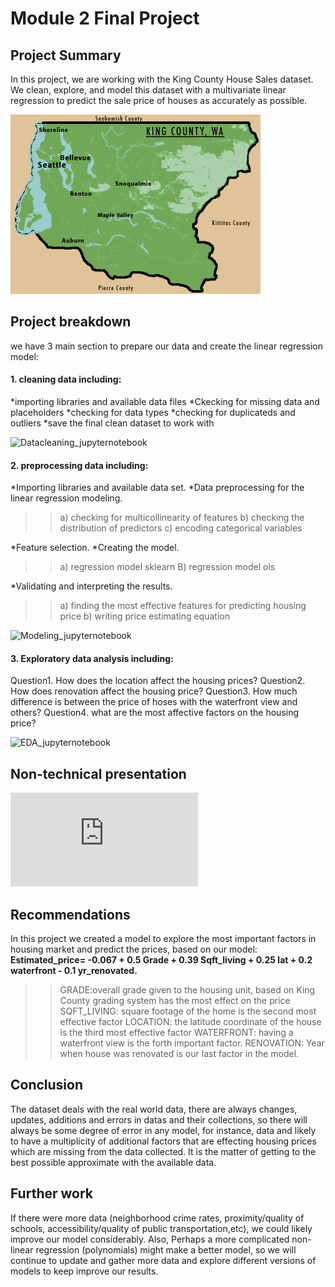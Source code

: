 
# Module 2 Final Project


## Project Summary

In this project, we are working with the King County House Sales dataset. 
We clean, explore, and model this dataset with a multivariate linear regression to predict the sale price of houses as accurately as possible.

![alt text](https://github.com/FarnazG/dsc-mod-2-project-v2-1-online-ds-ft-120919/blob/master/images/kc-map.gif "King County Map")


## Project breakdown

we have 3 main section to prepare our data and create the linear regression model:

#### 1. cleaning data including:

*importing libraries and available data files
*Ckecking for missing data and placeholders
*checking for data types
*checking for duplicateds and outliers
*save the final clean dataset to work with

![Datacleaning_jupyternotebook](https://github.com/FarnazG/dsc-mod-2-project-v2-1-online-ds-ft-120919/blob/master/DataCleaning-student.ipynb)


#### 2. preprocessing data including:

*Importing libraries and available data set.
*Data preprocessing for the linear regression modeling.
>>a) checking for multicollinearity of features
>>b) checking the distribution of predictors
>>c) encoding categorical variables

*Feature selection.
*Creating the model.
>>a) regression model sklearn
>>B) regression model ols

*Validating and interpreting the results.
>>a) finding the most effective features for predicting housing price
>>b) writing price estimating equation

![Modeling_jupyternotebook](https://github.com/FarnazG/dsc-mod-2-project-v2-1-online-ds-ft-120919/blob/master/Modeling-student.ipynb)


#### 3. Exploratory data analysis including:

Question1. How does the location affect the housing prices?
Question2. How does renovation affect the housing price?
Question3. How much difference is between the price of hoses with the waterfront view and others?
Question4. what are the most affective factors on the housing price?

![EDA_jupyternotebook](https://github.com/FarnazG/dsc-mod-2-project-v2-1-online-ds-ft-120919/blob/master/EDA-Questions.student.ipynb)



## Non-technical presentation

![presentation](https://github.com/FarnazG/dsc-mod-2-project-v2-1-online-ds-ft-120919/blob/master/presentation/presentation.pdf)



## Recommendations

In this project we created a model to explore the most important factors in housing market and predict the prices, based on our model:
**Estimated_price= -0.067 + 0.5 Grade + 0.39 Sqft_living + 0.25 lat + 0.2 waterfront - 0.1 yr_renovated.**

>> GRADE:overall grade given to the housing unit, based on King County grading system has the most effect on the price
>> SQFT_LIVING: square footage of the home is the second most effective factor
>> LOCATION: the latitude coordinate of the house is the third most effective factor
>> WATERFRONT: having a waterfront view is the forth important factor.
>> RENOVATION: Year when house was renovated is our last factor in the model.


## Conclusion 

The dataset deals with the real world data, there are always changes, updates, additions and errors in datas and their collections, so there will always be some degree of error in any model, for instance, data and likely to have a multiplicity of additional factors that are effecting housing prices which are missing from the data collected.
It is the matter of getting to the best possible approximate with the available data.


## Further work 

If there were more data (neighborhood crime rates, proximity/quality of schools, accessibility/quality of public transportation,etc), we could likely improve our model considerably.
Also, Perhaps a more complicated non-linear regression (polynomials) might make a better model, so we will continue to update and gather more data and explore different versions of models to keep improve our results.